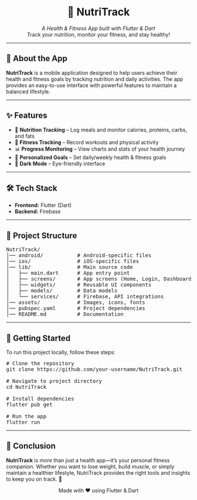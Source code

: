 <h1 align="center">🍏 NutriTrack</h1>

<p align="center">
  <em>A Health & Fitness App built with Flutter & Dart</em><br>
  Track your nutrition, monitor your fitness, and stay healthy!
</p>

<hr>

<h2>📱 About the App</h2>
<p>
  <strong>NutriTrack</strong> is a mobile application designed to help users achieve their health and fitness goals by 
  tracking nutrition and daily activities. The app provides an easy-to-use interface with powerful features to maintain 
  a balanced lifestyle.
</p>

<hr>

<h2>✨ Features</h2>
<ul>
  <li>🥗 <strong>Nutrition Tracking</strong> – Log meals and monitor calories, proteins, carbs, and fats</li>
  <li>💪 <strong>Fitness Tracking</strong> – Record workouts and physical activity</li>
  <li>📊 <strong>Progress Monitoring</strong> – View charts and stats of your health journey</li>
  <li>🎯 <strong>Personalized Goals</strong> – Set daily/weekly health & fitness goals</li>
  <li>🌙 <strong>Dark Mode</strong> – Eye-friendly interface</li>
</ul>

<hr>

<h2>🛠️ Tech Stack</h2>
<ul>
  <li><strong>Frontend:</strong> Flutter (Dart)</li>
  <li><strong>Backend:</strong> Firebase</li>
</ul>

<hr>

<h2>📂 Project Structure</h2>
<pre>
NutriTrack/
│── android/           # Android-specific files
│── ios/               # iOS-specific files
│── lib/               # Main source code
│   ├── main.dart      # App entry point
│   ├── screens/       # App screens (Home, Login, Dashboard, etc.)
│   ├── widgets/       # Reusable UI components
│   ├── models/        # Data models
│   └── services/      # Firebase, API integrations
│── assets/            # Images, icons, fonts
│── pubspec.yaml       # Project dependencies
│── README.md          # Documentation
</pre>

<hr>

<h2>🚀 Getting Started</h2>
<p>To run this project locally, follow these steps:</p>

<pre>
# Clone the repository
git clone https://github.com/your-username/NutriTrack.git

# Navigate to project directory
cd NutriTrack

# Install dependencies
flutter pub get

# Run the app
flutter run
</pre>

<hr>

<h2>📌 Conclusion</h2>
<p>
  <strong>NutriTrack</strong> is more than just a health app—it’s your personal fitness companion. Whether you want to 
  lose weight, build muscle, or simply maintain a healthier lifestyle, NutriTrack provides the right tools and insights 
  to keep you on track. 🚀
</p>

<p align="center">
  Made with ❤️ using Flutter & Dart
</p>

